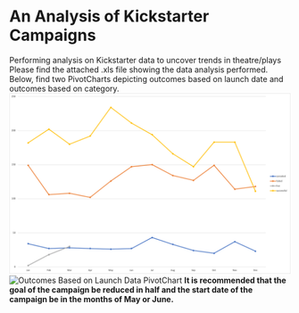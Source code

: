 # An Analysis of Kickstarter Campaigns
Performing analysis on Kickstarter data to uncover trends in theatre/plays
Please find the attached .xls file showing the data analysis performed. Below, find two PivotCharts depicting outcomes based on launch date and outcomes based on category.
![Outcomes Based on Launch Date PivotChart](Outcomes_Based_on_Launch_Date_PivotChart.png)
![Outcomes Based on Launch Data PivotChart](kickstarter-analysis>Parent_Category_Outcomes_PivotChart.png)
**It is recommended that the goal of the campaign be reduced in half and the start date of the campaign be in the months of May or June.**
